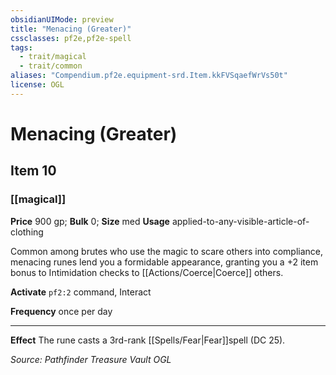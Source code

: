 ```yaml
---
obsidianUIMode: preview
title: "Menacing (Greater)"
cssclasses: pf2e,pf2e-spell
tags:
  - trait/magical
  - trait/common
aliases: "Compendium.pf2e.equipment-srd.Item.kkFVSqaefWrVs50t"
license: OGL
---
```

# Menacing (Greater)
## Item 10
### [[magical]]


**Price** 900 gp; 
**Bulk** 0; **Size** med
**Usage** applied-to-any-visible-article-of-clothing

Common among brutes who use the magic to scare others into compliance, menacing runes lend you a formidable appearance, granting you a +2 item bonus to Intimidation checks to [[Actions/Coerce|Coerce]] others.

**Activate** `pf2:2` command, Interact

**Frequency** once per day

* * *

**Effect** The rune casts a 3rd-rank [[Spells/Fear|Fear]]spell (DC 25).

*Source: Pathfinder Treasure Vault*
*OGL*